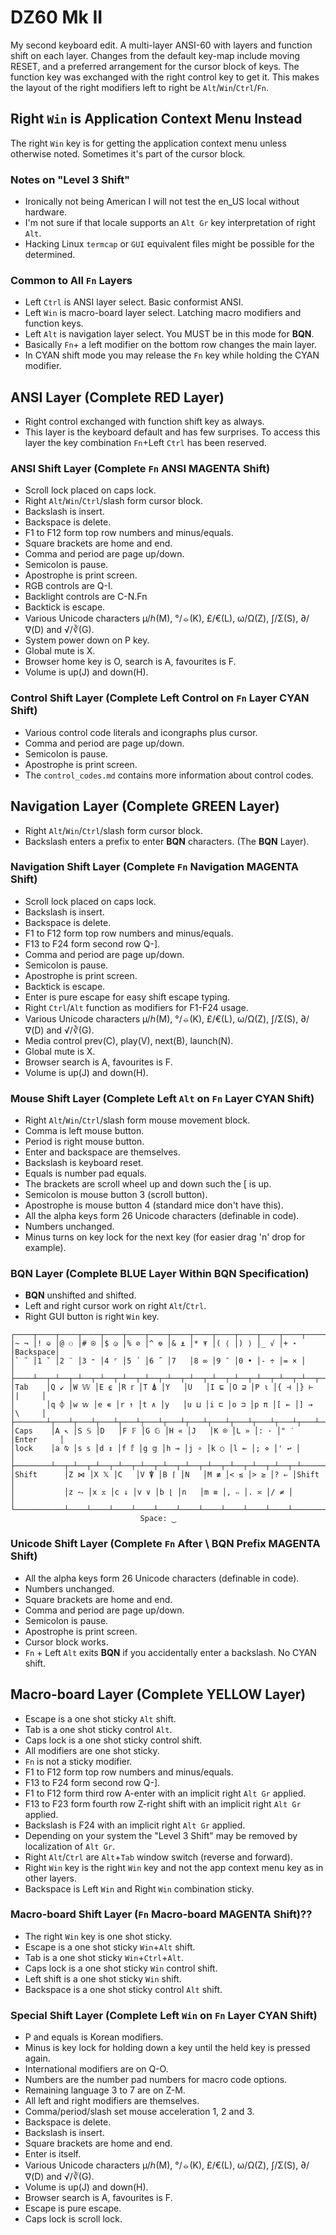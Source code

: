 # DZ60 Mk II

My second keyboard edit. A multi-layer ANSI-60 with layers and function shift on each layer.
Changes from the default key-map include moving RESET, and a preferred arrangement for the cursor
block of keys. The function key was exchanged with the right control key to get it. This makes the layout of the right modifiers left to right be `Alt`/`Win`/`Ctrl`/`Fn`.

## Right `Win` is Application Context Menu Instead
The right `Win` key is for getting the application context menu unless otherwise noted.
Sometimes it's part of the cursor block.

### Notes on "Level 3 Shift"
* Ironically not being American I will not test the en_US local without hardware.
* I'm not sure if that locale supports an `Alt Gr` key interpretation of right `Alt`.
* Hacking Linux `termcap` or `GUI` equivalent files might be possible for the determined.

### Common to All `Fn` Layers
* Left `Ctrl` is ANSI layer select. Basic conformist ANSI.
* Left `Win` is macro-board layer select. Latching macro modifiers and function keys.
* Left `Alt` is navigation layer select. You MUST be in this mode for **BQN**.
* Basically `Fn`+ a left modifier on the bottom row changes the main layer.
* In CYAN shift mode you may release the `Fn` key while holding the CYAN modifier.

## ANSI Layer (Complete RED Layer)
* Right control exchanged with function shift key as always.
* This layer is the keyboard default and has few surprises. To access this layer the key combination `Fn`+Left `Ctrl` has been reserved.

### ANSI Shift Layer (Complete `Fn` ANSI MAGENTA Shift)
* Scroll lock placed on caps lock.
* Right `Alt`/`Win`/`Ctrl`/slash form cursor block.
* Backslash is insert.
* Backspace is delete.
* F1 to F12 form top row numbers and minus/equals.
* Square brackets are home and end.
* Comma and period are page up/down.
* Semicolon is pause.
* Apostrophe is print screen.
* RGB controls are Q-I.
* Backlight controls are C-N.Fn
* Backtick is escape.
* Various Unicode characters µ/ℎ(M), °/⦵(K), £/€(L), ω/Ω(Z), ∫/Σ(S), ∂/∇(D) and √/∛(G).
* System power down on P key.
* Global mute is X.
* Browser home key is O, search is A, favourites is F.
* Volume is up(J) and down(H).

### Control Shift Layer (Complete Left Control on `Fn` Layer CYAN Shift)
* Various control code literals and icongraphs plus cursor.
* Comma and period are page up/down.
* Semicolon is pause.
* Apostrophe is print screen.
* The `control_codes.md` contains more information about control codes.

## Navigation Layer (Complete GREEN Layer)
* Right `Alt`/`Win`/`Ctrl`/slash form cursor block.
* Backslash enters a prefix to enter **BQN** characters. (The **BQN** Layer).

### Navigation Shift Layer (Complete `Fn` Navigation MAGENTA Shift)
* Scroll lock placed on caps lock.
* Backslash is insert.
* Backspace is delete.
* F1 to F12 form top row numbers and minus/equals.
* F13 to F24 form second row Q-].
* Comma and period are page up/down.
* Semicolon is pause.
* Apostrophe is print screen.
* Backtick is escape.
* Enter is pure escape for easy shift escape typing.
* Right `Ctrl`/`Alt` function as modifiers for F1-F24 usage.
* Various Unicode characters µ/ℎ(M), °/⦵(K), £/€(L), ω/Ω(Z), ∫/Σ(S), ∂/∇(D) and √/∛(G).
* Media control prev(C), play(V), next(B), launch(N).
* Global mute is X.
* Browser search is A, favourites is F.
* Volume is up(J) and down(H).

### Mouse Shift Layer (Complete Left `Alt` on `Fn` Layer CYAN Shift)
* Right `Alt`/`Win`/`Ctrl`/slash form mouse movement block.
* Comma is left mouse button.
* Period is right mouse button.
* Enter and backspace are themselves.
* Backslash is keyboard reset.
* Equals is number pad equals.
* The brackets are scroll wheel up and down such the [ is up.
* Semicolon is mouse button 3 (scroll button).
* Apostrophe is mouse button 4 (standard mice don't have this).
* All the alpha keys form 26 Unicode characters (definable in code).
* Numbers unchanged.
* Minus turns on key lock for the next key (for easier drag 'n' drop for example).

### **BQN** Layer (Complete BLUE Layer Within BQN Specification)
* **BQN** unshifted and shifted.
* Left and right cursor work on right `Alt`/`Ctrl`.
* Right GUI button is right `Win` key.

```
┌────┬────┬────┬────┬────┬────┬────┬────┬────┬────┬────┬────┬────┬─────────┐
│~ ¬ │! ⎉ │@ ⚇ │# ⍟ │$ ◶ │% ⊘ │^ ⎊ │& ⍎ │* ⍕ │( ⟨ │) ⟩ │_ √ │+ ⋆ │Backspace│
│` ˜ │1 ˘ │2 ¨ │3 ⁼ │4 ⌜ │5 ´ │6 ˝ │7   │8 ∞ │9 ¯ │0 • │- ÷ │= × │         │
├────┴──┬─┴──┬─┴──┬─┴──┬─┴──┬─┴──┬─┴──┬─┴──┬─┴──┬─┴──┬─┴──┬─┴──┬─┴──┬──────┤
│Tab    │Q ↙ │W 𝕎 │E ⍷ │R 𝕣 │T ⍋ │Y   │U   │I ⊑ │O ⊒ │P ⍳ │{ ⊣ │} ⊢ │|     │
│       │q ⌽ │w 𝕨 │e ∊ │r ↑ │t ∧ │y   │u ⊔ │i ⊏ │o ⊐ │p π │[ ← │] → │\     │
├───────┴┬───┴┬───┴┬───┴┬───┴┬───┴┬───┴┬───┴┬───┴┬───┴┬───┴┬───┴┬───┴──────┤
│Caps    │A ↖ │S 𝕊 │D   │F 𝔽 │G 𝔾 │H « │J   │K ⌾ │L » │: · │" ˙ │Enter     │
│lock    │a ⍉ │s 𝕤 │d ↕ │f 𝕗 │g 𝕘 │h ⊸ │j ∘ │k ○ │l ⟜ │; ⋄ │' ↩ │          │
├────────┴──┬─┴──┬─┴──┬─┴──┬─┴──┬─┴──┬─┴──┬─┴──┬─┴──┬─┴──┬─┴──┬─┴──────────┤
│Shift      │Z ⋈ │X 𝕏 │C   │V ⍒ │B ⌈ │N   │M ≢ │< ≤ │> ≥ │? ⇐ │Shift       │
│           │z ⥊ │x 𝕩 │c ↓ │v ∨ │b ⌊ │n   │m ≡ │, ∾ │. ≍ │/ ≠ │            │
└───────────┴────┴────┴────┴────┴────┴────┴────┴────┴────┴────┴────────────┘
                             Space: ‿
```

### Unicode Shift Layer (Complete `Fn` After \ **BQN** Prefix MAGENTA Shift)
* All the alpha keys form 26 Unicode characters (definable in code).
* Numbers unchanged.
* Square brackets are home and end.
* Comma and period are page up/down.
* Semicolon is pause.
* Apostrophe is print screen.
* Cursor block works.
* `Fn` + Left `Alt` exits **BQN** if you accidentally enter a backslash. No CYAN shift. 

## Macro-board Layer (Complete YELLOW Layer)
* Escape is a one shot sticky `Alt` shift.
* Tab is a one shot sticky control `Alt`.
* Caps lock is a one shot sticky control shift.
* All modifiers are one shot sticky.
* `Fn` is not a sticky modifier.
* F1 to F12 form top row numbers and minus/equals.
* F13 to F24 form second row Q-].
* F1 to F12 form third row A-enter with an implicit right `Alt Gr` applied.
* F13 to F23 form fourth row Z-right shift with an implicit right `Alt Gr` applied.
* Backslash is F24 with an implicit right `Alt Gr` applied.
* Depending on your system the "Level 3 Shift" may be removed by localization of `Alt Gr`.
* Right `Alt`/`Ctrl` are `Alt`+`Tab` window switch (reverse and forward).
* Right `Win` key is the right `Win` key and not the app context menu key as in other layers.
* Backspace is Left `Win` and Right `Win` combination sticky.

### Macro-board Shift Layer (`Fn` Macro-board MAGENTA Shift)??
* The right `Win` key is one shot sticky.
* Escape is a one shot sticky `Win`+`Alt` shift.
* Tab is a one shot sticky `Win`+`Ctrl`+`Alt`.
* Caps lock is a one shot sticky `Win` control shift.
* Left shift is a one shot sticky `Win` shift.
* Backspace is a one shot sticky control `Alt` shift.

### Special Shift Layer (Complete Left `Win` on `Fn` Layer CYAN Shift)
* P and equals is Korean modifiers.
* Minus is key lock for holding down a key until the held key is pressed again.
* International modifiers are on Q-O.
* Numbers are the number pad numbers for macro code options.
* Remaining language 3 to 7 are on Z-M.
* All left and right modifiers are themselves.
* Comma/period/slash set mouse acceleration 1, 2 and 3.
* Backspace is delete.
* Backslash is insert.
* Square brackets are home and end.
* Enter is itself.
* Various Unicode characters µ/ℎ(M), °/⦵(K), £/€(L), ω/Ω(Z), ∫/Σ(S), ∂/∇(D) and √/∛(G).
* Volume is up(J) and down(H).
* Browser search is A, favourites is F.
* Escape is pure escape.
* Caps lock is scroll lock.
